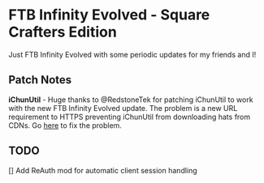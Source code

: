 # FTB Infinity Evolved - Square Crafters Edition

Just FTB Infinity Evolved with some periodic updates for my friends and I!

## Patch Notes

**iChunUtil** - Huge thanks to @RedstoneTek for patching iChunUtil to work with the new FTB Infinity Evolved update. The problem is a new URL requirement to HTTPS preventing iChunUtil from downloading hats from CDNs. Go [here](https://github.com/RedstoneTek/HatsDownloader) to fix the problem.

## TODO
[] Add ReAuth mod for automatic client session handling
